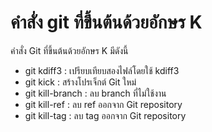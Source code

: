 # คำสั่ง git ที่ขึ้นต้นด้วยอักษร K

คำสั่ง Git ที่ขึ้นต้นด้วยอักษร K มีดังนี้

- git kdiff3 : เปรียบเทียบสองไฟล์โดยใช้ kdiff3
- git kick : สร้างโปรเจ็กต์ Git ใหม่
- git kill-branch : ลบ branch ที่ไม่ใช้งาน
- git kill-ref : ลบ ref ออกจาก Git repository
- git kill-tag : ลบ tag ออกจาก Git repository
